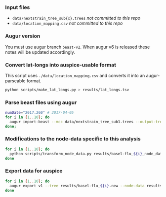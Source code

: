### Input files
* `data/nextstrain_tree_sub{x}.trees` _not committed to this repo_
* `data/location_mapping.csv` _not committed to this repo_

### Augur version
You must use augur branch `beast-v2`.
When augur v6 is released these notes will be updated accordingly.


### Convert lat-longs into auspice-usable format

This script uses `./data/location_mapping.csv` and converts it into an augur-parseable format.

```bash
python scripts/make_lat_longs.py > results/lat_longs.tsv
```

### Parse beast files using augur

```bash
numDate="2017.260" # 2017-04-05
for i in {1..10}; do
  augur import-beast --mcc data/nextstrain_tree_sub1.trees --output-tree results/basel-flu_${i}.new --output-node-data results/basel-flu_${i}_node_data.json --tip-date-format decimal --most-recent-tip-date ${numDate} --recursion-limit 10000;
done;
```


### Modifications to the node-data specific to this analysis
```bash
for i in {1..10}; do
  python scripts/transform_node_data.py results/basel-flu_${i}_node_data.json results/basel-flu_${i}_node_data_transformed.json;
done
```


### Export data for auspice

```bash
for i in {1..10}; do
  augur export v1 --tree results/basel-flu_${i}.new --node-data results/basel-flu_${i}_node_data_transformed.json --auspice-config config/auspice_config.json --output-meta auspice/basel-flu_${i}_meta.json --output-tree auspice/basel-flu_${i}_tree.json --metadata config/metadata.tsv --lat-longs results/lat_longs.tsv;
done
```